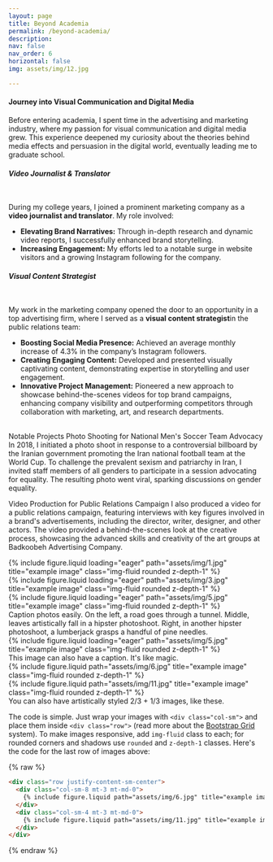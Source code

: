 ```yaml
---
layout: page
title: Beyond Academia
permalink: /beyond-academia/
description:
nav: false
nav_order: 6
horizontal: false
img: assets/img/12.jpg

---
```


<h4>
<b>Journey into Visual Communication and Digital Media</b></h4>
Before entering academia, I spent time in the advertising and marketing industry, where my passion for visual communication and digital media grew. This experience deepened my curiosity about the theories behind media effects and persuasion in the digital world, eventually leading me to graduate school.


<h6>
<b>Video Journalist & Translator</b></h6>
<br>
During my college years, I joined a prominent marketing company as a <b>video journalist and translator</b>. My role involved:

* <b>Elevating Brand Narratives:</b> Through in-depth research and dynamic video reports, I successfully enhanced brand storytelling.
* <b>Increasing Engagement:</b>  My efforts led to a notable surge in website visitors and a growing Instagram following for the company.

<h6>
<b>Visual Content Strategist</b></h6>
<br>
My work in the marketing company opened the door to an opportunity in a top advertising firm, where I served as a <b>visual content strategist</b>in the public relations team:

* <b>Boosting Social Media Presence:</b> Achieved an average monthly increase of 4.3% in the company’s Instagram followers.
* <b>Creating Engaging Content:</b> Developed and presented visually captivating content, demonstrating expertise in storytelling and user engagement.
* <b>Innovative Project Management:</b> Pioneered a new approach to showcase behind-the-scenes videos for top brand campaigns, enhancing company visibility and outperforming competitors through collaboration with marketing, art, and research departments.

<br>
Notable Projects
Photo Shooting for National Men's Soccer Team Advocacy
In 2018, I initiated a photo shoot in response to a controversial billboard by the Iranian government promoting the Iran national football team at the World Cup. To challenge the prevalent sexism and patriarchy in Iran, I invited staff members of all genders to participate in a session advocating for equality. The resulting photo went viral, sparking discussions on gender equality.

Video Production for Public Relations Campaign
I also produced a video for a public relations campaign, featuring interviews with key figures involved in a brand's advertisements, including the director, writer, designer, and other actors. The video provided a behind-the-scenes look at the creative process, showcasing the advanced skills and creativity of the art groups at Badkoobeh Advertising Company.


<div class="row">
    <div class="col-sm mt-3 mt-md-0">
        {% include figure.liquid loading="eager" path="assets/img/1.jpg" title="example image" class="img-fluid rounded z-depth-1" %}
    </div>
    <div class="col-sm mt-3 mt-md-0">
        {% include figure.liquid loading="eager" path="assets/img/3.jpg" title="example image" class="img-fluid rounded z-depth-1" %}
    </div>
    <div class="col-sm mt-3 mt-md-0">
        {% include figure.liquid loading="eager" path="assets/img/5.jpg" title="example image" class="img-fluid rounded z-depth-1" %}
    </div>
</div>
<div class="caption">
    Caption photos easily. On the left, a road goes through a tunnel. Middle, leaves artistically fall in a hipster photoshoot. Right, in another hipster photoshoot, a lumberjack grasps a handful of pine needles.
</div>
<div class="row">
    <div class="col-sm mt-3 mt-md-0">
        {% include figure.liquid loading="eager" path="assets/img/5.jpg" title="example image" class="img-fluid rounded z-depth-1" %}
    </div>
</div>
<div class="caption">
    This image can also have a caption. It's like magic.
</div>



<div class="row justify-content-sm-center">
    <div class="col-sm-8 mt-3 mt-md-0">
        {% include figure.liquid path="assets/img/6.jpg" title="example image" class="img-fluid rounded z-depth-1" %}
    </div>
    <div class="col-sm-4 mt-3 mt-md-0">
        {% include figure.liquid path="assets/img/11.jpg" title="example image" class="img-fluid rounded z-depth-1" %}
    </div>
</div>
<div class="caption">
    You can also have artistically styled 2/3 + 1/3 images, like these.
</div>

The code is simple.
Just wrap your images with `<div class="col-sm">` and place them inside `<div class="row">` (read more about the <a href="https://getbootstrap.com/docs/4.4/layout/grid/">Bootstrap Grid</a> system).
To make images responsive, add `img-fluid` class to each; for rounded corners and shadows use `rounded` and `z-depth-1` classes.
Here's the code for the last row of images above:

{% raw %}

```html
<div class="row justify-content-sm-center">
  <div class="col-sm-8 mt-3 mt-md-0">
    {% include figure.liquid path="assets/img/6.jpg" title="example image" class="img-fluid rounded z-depth-1" %}
  </div>
  <div class="col-sm-4 mt-3 mt-md-0">
    {% include figure.liquid path="assets/img/11.jpg" title="example image" class="img-fluid rounded z-depth-1" %}
  </div>
</div>
```

{% endraw %}
